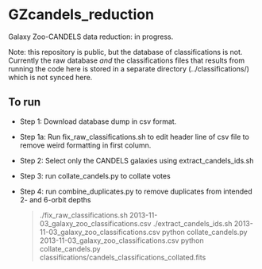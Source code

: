 GZcandels_reduction
===================

Galaxy Zoo-CANDELS data reduction: in progress.

Note: this repository is public, but the database of classifications is not. Currently the raw database *and* the classifications files that results from running the code here is stored in a separate directory (../classifications/) which is not synced here.

## To run

- Step 1: Download database dump in csv format.

- Step 1a: Run fix_raw_classifications.sh to edit header line of csv file to remove weird formatting in first column.

- Step 2: Select only the CANDELS galaxies using extract_candels_ids.sh

- Step 3: run collate_candels.py to collate votes

- Step 4: run combine_duplicates.py to remove duplicates from intended 2- and 6-orbit depths

    > ./fix_raw_classifications.sh 2013-11-03_galaxy_zoo_classifications.csv
    > ./extract_candels_ids.sh 2013-11-03_galaxy_zoo_classifications.csv
    > python collate_candels.py 2013-11-03_galaxy_zoo_classifications.csv
    > python collate_candels.py classifications/candels_classifications_collated.fits
